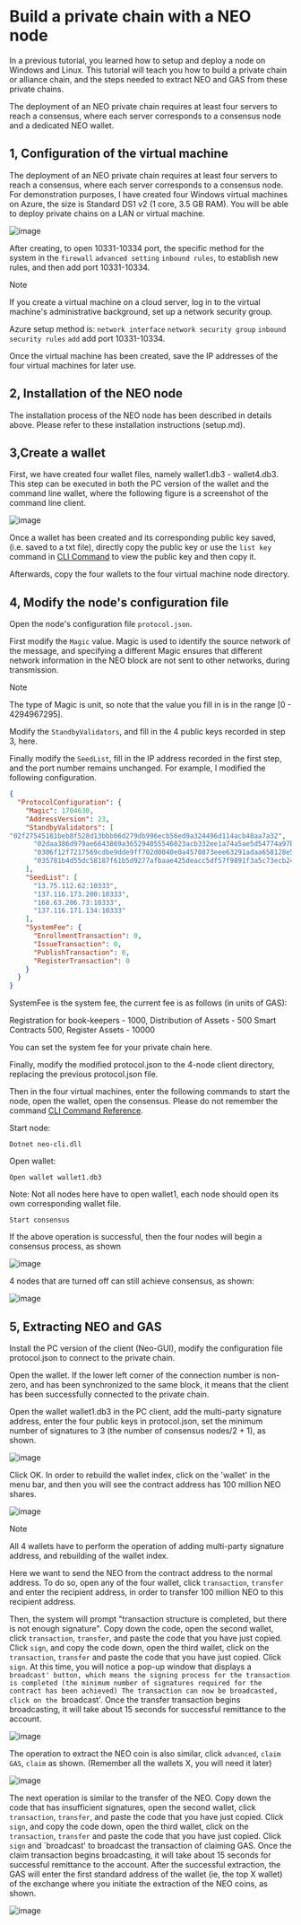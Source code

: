 # Build a private chain with a NEO node

In a previous tutorial, you learned how to setup and deploy a node on Windows and Linux. This tutorial will teach you how to build a private chain or alliance chain, and the steps needed to extract NEO and GAS from these private chains.

The deployment of an NEO private chain requires at least four servers to reach a consensus, where each server corresponds to a consensus node and a dedicated NEO wallet.

## 1, Configuration of the virtual machine

The deployment of an NEO private chain requires at least four servers to reach a consensus, where each server corresponds to a consensus node. For demonstration purposes, I have created four Windows virtual machines on Azure, the size is Standard DS1 v2 (1 core, 3.5 GB RAM). You will be able to deploy private chains on a LAN or virtual machine.

![image](http://docs.neo.org/images/2017-05-17_15-18-43.jpg)

After creating, to open 10331-10334 port, the specific method for the system in the `firewall` `advanced setting` `inbound rules`, to establish new rules, and then add port 10331-10334.

> [!Note]
> If you create a virtual machine on a cloud server, log in to the virtual machine's administrative background, set up a network security group.
>
> Azure setup method is: `network interface` `network security group` `inbound security rules` `add` add port 10331-10334.

Once the virtual machine has been created, save the IP addresses of the four virtual machines for later use.

## 2, Installation of the NEO node

The installation process of the NEO node has been described in details above. Please refer to these installation instructions (setup.md).

## 3,Create a wallet

First, we have created four wallet files, namely wallet1.db3 - wallet4.db3. This step can be executed in both the PC version of the wallet and the command line wallet, where the following figure is a screenshot of the command line client.

![image](http://docs.neo.org/images/2017-05-17_11-17-30.jpg)

Once a wallet has been created and its corresponding public key saved, (i.e. saved to a txt file), directly copy the public key or use the `list key` command in [CLI Command](cli.md) to view the public key and then copy it.

Afterwards, copy the four wallets to the four virtual machine node directory.

## 4, Modify the node's configuration file

Open the node's configuration file `protocol.json`.

First modify the `Magic` value. Magic is used to identify the source network of the message, and specifying a different Magic ensures that different network information in the NEO block are not sent to other networks, during transmission.

> [!Note]
> The type of Magic is unit, so note that the value you fill in is in the range [0 - 4294967295].

Modify the `StandbyValidators`, and fill in the 4 public keys recorded in step 3, here.

Finally modify the `SeedList`, fill in the IP address recorded in the first step, and the port number remains unchanged. For example, I modified the following configuration.

```json
{
  "ProtocolConfiguration": {
    "Magic": 1704630,
    "AddressVersion": 23,
    "StandbyValidators": [
"02f27545181beb8f528d13bbb66d279db996ecb56ed9a324496d114acb48aa7a32",
      "02daa386d979ae6643869a365294055546023acb332ee1a74a5ae5d54774a97bac",
      "0306f12f7217569cdbe9dde9ff702d0040e0a4570873eee63291adaa658128e55c",
      "035781b4d55dc58187f61b5d9277afbaae425deacc5df57f9891f3a5c73ecb24df"
    ],
    "SeedList": [
      "13.75.112.62:10333",
      "137.116.173.200:10333",
      "168.63.206.73:10333",
      "137.116.171.134:10333"
    ],
    "SystemFee": {
      "EnrollmentTransaction": 0,
      "IssueTransaction": 0,
      "PublishTransaction": 0,
      "RegisterTransaction": 0
    }
  }
}
```

SystemFee is the system fee, the current fee is as follows (in units of GAS):

Registration for book-keepers - 1000, Distribution of Assets - 500 Smart Contracts 500, Register Assets - 10000

You can set the system fee for your private chain here.

Finally, modify the modified protocol.json to the 4-node client directory, replacing the previous protocol.json file.

Then in the four virtual machines, enter the following commands to start the node, open the wallet, open the consensus. Please do not remember the command [CLI Command Reference](cli.md).

Start node:

`Dotnet neo-cli.dll`

Open wallet:

`Open wallet wallet1.db3`

Note: Not all nodes here have to open wallet1, each node should open its own corresponding wallet file.

`Start consensus`

If the above operation is successful, then the four nodes will begin a consensus process, as shown

![image](http://docs.neo.org/images/2017-05-17_14-58-10.jpg)

4 nodes that are turned off can still achieve consensus, as shown:

![image](http://docs.neo.org/images/2017-05-17_14-57-51.jpg)



## 5, Extracting NEO and GAS

Install the PC version of the client (Neo-GUI), modify the configuration file protocol.json to connect to the private chain.

Open the wallet. If the lower left corner of the connection number is non-zero, and has been synchronized to the same block, it means that the client has been successfully connected to the private chain.

Open the wallet wallet1.db3 in the PC client, add the multi-party signature address, enter the four public keys in protocol.json, set the minimum number of signatures to 3 (the number of consensus nodes/2 + 1), as shown.

![image](http://docs.neo.org/images/2017-05-17_15-08-39.jpg)

Click OK. In order to rebuild the wallet index, click on the 'wallet' in the menu bar, and then you will see the contract address has 100 million NEO shares.

![image](http://docs.neo.org/images/2017-05-17_15-10-14.jpg)

> [!Note]
> All 4 wallets have to perform the operation of adding multi-party signature address, and rebuilding of the wallet index.

Here we want to send the NEO from the contract address to the normal address. To do so, open any of the four wallet, click `transaction`, `transfer` and enter the recipient address, in order to transfer 100 million NEO to this recipient address.

Then, the system will prompt "transaction structure is completed, but there is not enough signature". Copy down the code, open the second wallet, click `transaction`, `transfer`, and paste the code that you have just copied. Click `sign`, and copy the code down, open the third wallet, click on the `transaction`, `transfer` and paste the code that you have just copied. Click `sign`. At this time, you will notice a pop-up window that displays a `broadcast' button, which means the signing process for the transaction is completed (the minimum number of signatures required for the contract has been achieved) The transaction can now be broadcasted, click on the `broadcast'. Once the transfer transaction begins broadcasting, it will take about 15 seconds for successful remittance to the account.

![image](http://docs.neo.org/images/2017-05-17_15-12-50.jpg)

The operation to extract the NEO coin is also similar, click `advanced`, `claim GAS`, `claim` as shown. (Remember all the wallets X, you will need it later)

![image](http://docs.neo.org/images/2017-05-17_15-13-29.jpg)

The next operation is similar to the transfer of the NEO. Copy down the code that has insufficient signatures, open the second wallet, click `transaction`, `transfer`, and paste the code that you have just copied. Click `sign`, and copy the code down, open the third wallet, click on the `transaction`, `transfer` and paste the code that you have just copied. Click `sign` and `broadcast' to broadcast the transaction of claiming GAS. Once the claim transaction begins broadcasting, it will take about 15 seconds for successful remittance to the account.
After the successful extraction, the GAS will enter the first standard address of the wallet (ie, the top X wallet) of the exchange where you initiate the extraction of the NEO coins, as shown.

![image](http://docs.neo.org/images/2017-05-17_15-15-45.jpg)

